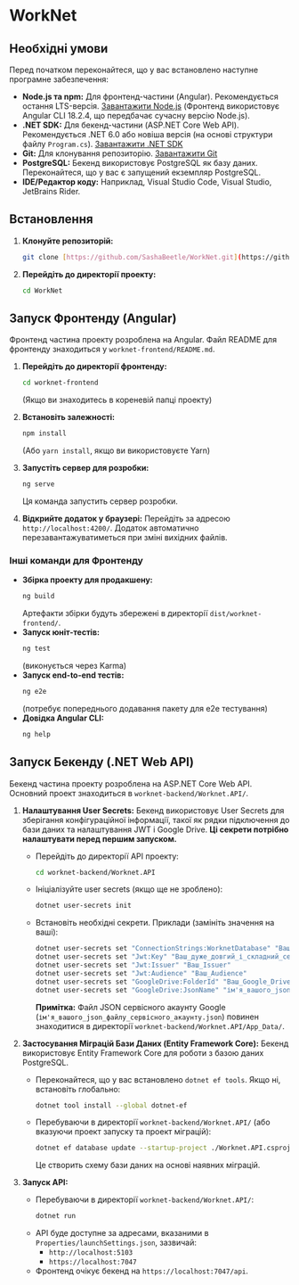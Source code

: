 # WorkNet

## Необхідні умови

Перед початком переконайтеся, що у вас встановлено наступне програмне забезпечення:

* **Node.js та npm:** Для фронтенд-частини (Angular). Рекомендується остання LTS-версія. [Завантажити Node.js](https://nodejs.org/) (Фронтенд використовує Angular CLI 18.2.4, що передбачає сучасну версію Node.js).
* **.NET SDK:** Для бекенд-частини (ASP.NET Core Web API). Рекомендується .NET 6.0 або новіша версія (на основі структури файлу `Program.cs`). [Завантажити .NET SDK](https://dotnet.microsoft.com/download)
* **Git:** Для клонування репозиторію. [Завантажити Git](https://git-scm.com/)
* **PostgreSQL:** Бекенд використовує PostgreSQL як базу даних. Переконайтеся, що у вас є запущений екземпляр PostgreSQL.
* **IDE/Редактор коду:** Наприклад, Visual Studio Code, Visual Studio, JetBrains Rider.

## Встановлення

1.  **Клонуйте репозиторій:**
    ```bash
    git clone [https://github.com/SashaBeetle/WorkNet.git](https://github.com/SashaBeetle/WorkNet.git)
    ```
2.  **Перейдіть до директорії проекту:**
    ```bash
    cd WorkNet
    ```

## Запуск Фронтенду (Angular)

Фронтенд частина проекту розроблена на Angular. Файл README для фронтенду знаходиться у `worknet-frontend/README.md`.

1.  **Перейдіть до директорії фронтенду:**
    ```bash
    cd worknet-frontend
    ```
    (Якщо ви знаходитесь в кореневій папці проекту)

2.  **Встановіть залежності:**
    ```bash
    npm install
    ```
    (Або `yarn install`, якщо ви використовуєте Yarn)

3.  **Запустіть сервер для розробки:**
    ```bash
    ng serve
    ```
   
    Ця команда запустить сервер розробки.

4.  **Відкрийте додаток у браузері:**
    Перейдіть за адресою `http://localhost:4200/`. Додаток автоматично перезавантажуватиметься при зміні вихідних файлів.

### Інші команди для Фронтенду

* **Збірка проекту для продакшену:**
    ```bash
    ng build
    ```
    Артефакти збірки будуть збережені в директорії `dist/worknet-frontend/`.
* **Запуск юніт-тестів:**
    ```bash
    ng test
    ```
    (виконується через Karma)
* **Запуск end-to-end тестів:**
    ```bash
    ng e2e
    ```
    (потребує попереднього додавання пакету для e2e тестування)
* **Довідка Angular CLI:**
    ```bash
    ng help
    ```

## Запуск Бекенду (.NET Web API)

Бекенд частина проекту розроблена на ASP.NET Core Web API. Основний проект знаходиться в `worknet-backend/Worknet.API/`.

1.  **Налаштування User Secrets:**
    Бекенд використовує User Secrets для зберігання конфігураційної інформації, такої як рядки підключення до бази даних та налаштування JWT і Google Drive. **Ці секрети потрібно налаштувати перед першим запуском.**

    * Перейдіть до директорії API проекту:
        ```bash
        cd worknet-backend/Worknet.API
        ```
    * Ініціалізуйте user secrets (якщо ще не зроблено):
        ```bash
        dotnet user-secrets init
        ```
    * Встановіть необхідні секрети. Приклади (замініть значення на ваші):
        ```bash
        dotnet user-secrets set "ConnectionStrings:WorknetDatabase" "Ваш_рядок_підключення_до_PostgreSQL"
        dotnet user-secrets set "Jwt:Key" "Ваш_дуже_довгий_і_складний_секретний_ключ_мінімум_32_символи"
        dotnet user-secrets set "Jwt:Issuer" "Ваш_Issuer"
        dotnet user-secrets set "Jwt:Audience" "Ваш_Audience"
        dotnet user-secrets set "GoogleDrive:FolderId" "Ваш_Google_Drive_Folder_Id"
        dotnet user-secrets set "GoogleDrive:JsonName" "ім'я_вашого_json_файлу_сервісного_акаунту.json" 
        ```
        **Примітка:** Файл JSON сервісного акаунту Google (`ім'я_вашого_json_файлу_сервісного_акаунту.json`) повинен знаходитися в директорії `worknet-backend/Worknet.API/App_Data/`.

2.  **Застосування Міграцій Бази Даних (Entity Framework Core):**
    Бекенд використовує Entity Framework Core для роботи з базою даних PostgreSQL.

    * Переконайтеся, що у вас встановлено `dotnet ef tools`. Якщо ні, встановіть глобально:
        ```bash
        dotnet tool install --global dotnet-ef
        ```
    * Перебуваючи в директорії `worknet-backend/Worknet.API/` (або вказуючи проект запуску та проект міграцій):
        ```bash
        dotnet ef database update --startup-project ./Worknet.API.csproj --project ../Worknet.Database/Worknet.Database.csproj
        ```
        Це створить схему бази даних на основі наявних міграцій.

3.  **Запуск API:**
    * Перебуваючи в директорії `worknet-backend/Worknet.API/`:
        ```bash
        dotnet run
        ```
    * API буде доступне за адресами, вказаними в `Properties/launchSettings.json`, зазвичай:
        * `http://localhost:5103`
        * `https://localhost:7047`
    * Фронтенд очікує бекенд на `https://localhost:7047/api`.
